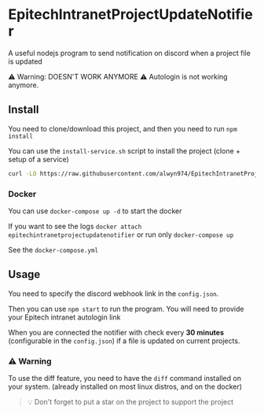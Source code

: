 # EpitechIntranetProjectUpdateNotifier

A useful nodejs program to send notification on discord when a project file is updated

⚠️ Warning: DOESN'T WORK ANYMORE ⚠️
Autologin is not working anymore.

## Install

You need to clone/download this project, and then you need to run `npm install`

You can use the `install-service.sh` script to install the project (clone + setup of a service)

```bash
curl -LO https://raw.githubusercontent.com/alwyn974/EpitechIntranetProjectUpdateNotifier/main/install-service.sh && chmod +x install-service.sh
```

### Docker

You can use `docker-compose up -d` to start the docker

If you want to see the logs `docker attach epitechintranetprojectupdatenotifier` or run only `docker-compose up`

See the `docker-compose.yml`

## Usage

You need to specify the discord webhook link in the `config.json`.

Then you can use `npm start` to run the program. You will need to provide your Epitech intranet autologin link

When you are connected the notifier with check every **30 minutes** (configurable in the `config.json`) if a file is updated on current projects.

### ⚠️ Warning

To use the diff feature, you need to have the `diff` command installed on your system. (already installed on most linux distros, and on the docker)

> :bulb: Don't forget to put a star on the project to support the project
